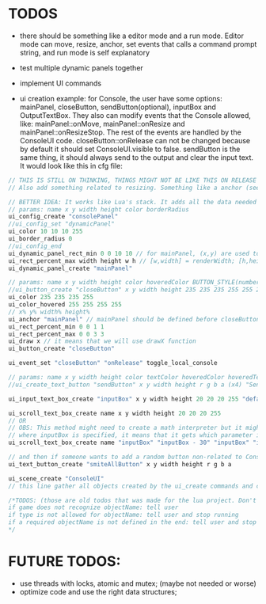 # TODOS
- there should be something like a editor mode and a run mode. Editor mode can move, resize, anchor, set events that calls a command prompt string, and run mode is self explanatory

- test multiple dynamic panels together

- implement UI commands

- ui creation example: for Console, the user have some options: mainPanel, closeButton, sendButton(optional), inputBox and OutputTextBox. They also can modify events that the Console allowed, like: mainPanel::onMove, mainPanel::onResize and mainPanel::onResizeStop. The rest of the events are handled by the ConsoleUI code. closeButton::onRelease can not be changed because by default it should set ConsoleUI.visible to false. sendButton is the same thing, it should always send to the output and clear the input text. It would look like this in cfg file:
```c++
// THIS IS STILL ON THINKING, THINGS MIGHT NOT BE LIKE THIS ON RELEASE OF THE FIRST VERSION
// Also add something related to resizing. Something like a anchor (see how game engines work).

// BETTER IDEA: It works like Lua's stack. It adds all the data needed and then we call ui_create_button <name> and the data is popped. Any data that is not needed or not recognized, a error is printed but it will still be popped to not ruin any other possible ui object.
// params: name x y width height color borderRadius
ui_config_create "consolePanel"
//ui_config_set "dynamicPanel"
ui_color 10 10 10 255
ui_border_radius 0
//ui_config_end
ui_dynamic_panel_rect_min 0 0 10 10 // for mainPanel, (x,y) are used to determine where mainPanel can be dragged or resized to
ui_rect_percent_max width height w h // [w,width] = renderWidth; [h,height] = renderHeight
ui_dynamic_panel_create "mainPanel"

// params: name x y width height color hoveredColor BUTTON_STYLE(number)
//ui_button_create "closeButton" x y width height 235 235 235 255 255 255 255 255 1
ui_color 235 235 235 255
ui_color_hovered 255 255 255 255
// x% y% width% height%
ui_anchor "mainPanel" // mainPanel should be defined before closeButton
ui_rect_percent_min 0 0 1 1
ui_rect_percent_max 0 0 3 3 
ui_draw x // it means that we will use drawX function
ui_button_create "closeButton"

ui_event_set "closeButton" "onRelease" toggle_local_console

// params: name x y width height color textColor hoveredColor hoveredTextColor text
//ui_create_text_button "sendButton" x y width height r g b a (x4) "Send"

ui_input_text_box_create "inputBox" x y width height 20 20 20 255 "default text"

ui_scroll_text_box_create name x y width height 20 20 20 255
// OR
// OBS: This method might need to create a math interpreter but it might not bee too hard to do and maybe even the HayBCMD could have already implemented
// where inputBox is specified, it means that it gets which parameter it is(ex: xPosition) and get the member of that object that matches the parameter
ui_scroll_text_box_create name "inputBox" "inputBox - 30" "inputBox" "inputBox"

// and then if someone wants to add a random button non-related to ConsoleUI:
ui_text_button_create "smiteAllButton" x y width height r g b a

ui_scene_create "ConsoleUI"
// this line gather all objects created by the ui_create commands and create a complete interface with a name that the game might look for and pop from the ui storage and set a defined object using that. Makes sense? I think it's pretty simple to do this. By the way, known objects have to use a specific name so that the game that uses that interface knows who is who

/*TODOS: (those are old todos that was made for the lua project. Don't know if it's still useful now)
if game does not recognize objectName: tell user
if type is not allowed for objectName: tell user and stop running
if a required objectName is not defined in the end: tell user and stop running
*/
```

# FUTURE TODOS:
- use threads with locks, atomic and mutex; (maybe not needed or worse)
- optimize code and use the right data structures;